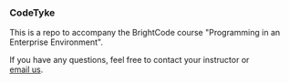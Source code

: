 ### CodeTyke 

This is a repo to accompany the BrightCode course "Programming in an Enterprise Environment". 

If you have any questions, feel free to contact your instructor or  
[email us](mailto:info@brightcode.dev?subject=[CodeTyke]).